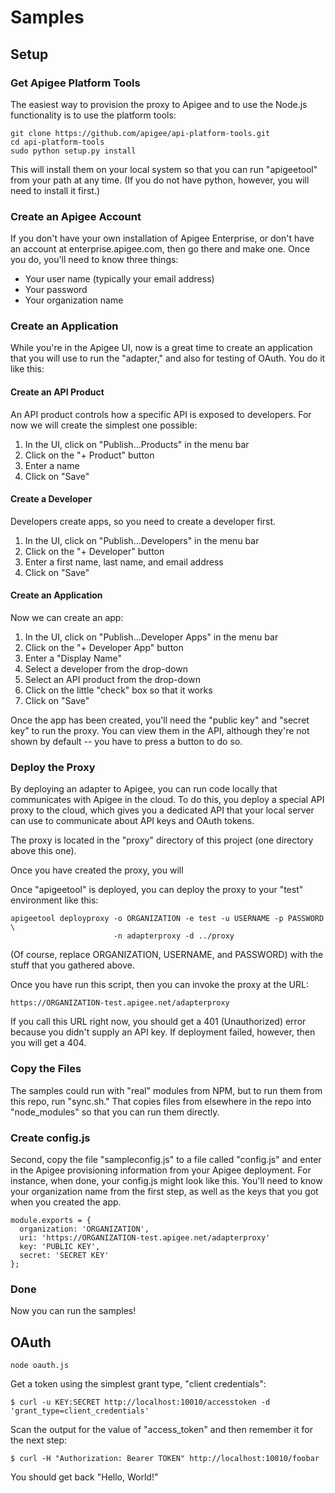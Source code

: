# Samples

## Setup

### Get Apigee Platform Tools

The easiest way to provision the proxy to Apigee and to use the Node.js functionality is to use the
platform tools:

    git clone https://github.com/apigee/api-platform-tools.git
    cd api-platform-tools
    sudo python setup.py install

This will install them on your local system so that you can run "apigeetool" from your path at any time.
(If you do not have python, however, you will need to install it first.)

### Create an Apigee Account

If you don't have your own installation of Apigee Enterprise, or don't have an account at enterprise.apigee.com,
then go there and make one. Once you do, you'll need to know three things:

* Your user name (typically your email address)
* Your password
* Your organization name

### Create an Application

While you're in the Apigee UI, now is a great time to create an application that you will use to run the
"adapter," and also for testing of OAuth. You do it like this:

#### Create an API Product

An API product controls how a specific API is exposed to developers. For now we will create the simplest one
possible:

1) In the UI, click on "Publish...Products" in the menu bar
2) Click on the "+ Product" button
3) Enter a name
4) Click on "Save"

#### Create a Developer

Developers create apps, so you need to create a developer first.

1) In the UI, click on "Publish...Developers" in the menu bar
2) Click on the "+ Developer" button
3) Enter a first name, last name, and email address
4) Click on "Save"

#### Create an Application

Now we can create an app:

1) In the UI, click on "Publish...Developer Apps" in the menu bar
2) Click on the "+ Developer App" button
3) Enter a "Display Name"
4) Select a developer from the drop-down
5) Select an API product from the drop-down
6) Click on the little "check" box so that it works
7) Click on "Save"

Once the app has been created, you'll need the "public key" and "secret key" to run the proxy. You can
view them in the API, although they're not shown by default -- you have to press a button to do so.

### Deploy the Proxy

By deploying an adapter to Apigee, you can run code locally that communicates with Apigee in the cloud. To do this,
you deploy a special API proxy to the cloud, which gives you a dedicated API that your local server can use
to communicate about API keys and OAuth tokens.

The proxy is located in the "proxy" directory of this project (one directory above this one).

Once you have created the proxy, you will

Once "apigeetool" is deployed, you can deploy the proxy to your "test" environment like this:

    apigeetool deployproxy -o ORGANIZATION -e test -u USERNAME -p PASSWORD \
                           -n adapterproxy -d ../proxy

(Of course, replace ORGANIZATION, USERNAME, and PASSWORD) with the stuff that you gathered above.

Once you have run this script, then you can invoke the proxy at the URL:

    https://ORGANIZATION-test.apigee.net/adapterproxy

If you call this URL right now, you should get a 401 (Unauthorized) error because you didn't
supply an API key. If deployment failed, however, then you will get a 404.

### Copy the Files

The samples could run with "real" modules from NPM, but to run them from this repo, run "sync.sh."
That copies files from elsewhere in the repo into "node_modules" so that you can run them directly.

### Create config.js

Second, copy the file "sampleconfig.js" to a file called "config.js" and enter in the Apigee
provisioning information from your Apigee deployment. For instance, when done, your config.js might look like this.
You'll need to know your organization name from the first step, as well as the keys that you got when you
created the app.

    module.exports = {
      organization: 'ORGANIZATION',
      uri: 'https://ORGANIZATION-test.apigee.net/adapterproxy'
      key: 'PUBLIC KEY',
      secret: 'SECRET KEY'
    };

### Done

Now you can run the samples!

## OAuth

    node oauth.js

Get a token using the simplest grant type, "client credentials":

    $ curl -u KEY:SECRET http://localhost:10010/accesstoken -d 'grant_type=client_credentials'

Scan the output for the value of "access_token" and then remember it for the next step:

    $ curl -H "Authorization: Bearer TOKEN" http://localhost:10010/foobar

You should get back "Hello, World!"
